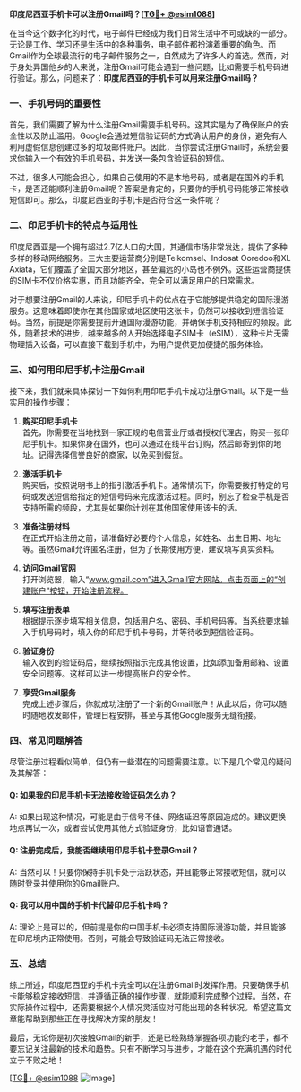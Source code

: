 **印度尼西亚手机卡可以注册Gmail吗？[[TG💪+ @esim1088](https://t.me/s/esim1088)]**

在当今这个数字化的时代，电子邮件已经成为我们日常生活中不可或缺的一部分。无论是工作、学习还是生活中的各种事务，电子邮件都扮演着重要的角色。而Gmail作为全球最流行的电子邮件服务之一，自然成为了许多人的首选。然而，对于身处异国他乡的人来说，注册Gmail可能会遇到一些问题，比如需要手机号码进行验证。那么，问题来了：**印度尼西亚的手机卡可以用来注册Gmail吗？**

### 一、手机号码的重要性

首先，我们需要了解为什么注册Gmail需要手机号码。这其实是为了确保账户的安全性以及防止滥用。Google会通过短信验证码的方式确认用户的身份，避免有人利用虚假信息创建过多的垃圾邮件账户。因此，当你尝试注册Gmail时，系统会要求你输入一个有效的手机号码，并发送一条包含验证码的短信。

不过，很多人可能会担心，如果自己使用的不是本地号码，或者是在国外的手机卡，是否还能顺利注册Gmail呢？答案是肯定的，只要你的手机号码能够正常接收短信即可。那么，印度尼西亚的手机卡是否符合这一条件呢？

### 二、印尼手机卡的特点与适用性

印度尼西亚是一个拥有超过2.7亿人口的大国，其通信市场非常发达，提供了多种多样的移动网络服务。三大主要运营商分别是Telkomsel、Indosat Ooredoo和XL Axiata，它们覆盖了全国大部分地区，甚至偏远的小岛也不例外。这些运营商提供的SIM卡不仅价格实惠，而且功能齐全，完全可以满足用户的日常需求。

对于想要注册Gmail的人来说，印尼手机卡的优点在于它能够提供稳定的国际漫游服务。这意味着即使你在其他国家或地区使用这张卡，仍然可以接收到短信验证码。当然，前提是你需要提前开通国际漫游功能，并确保手机支持相应的频段。此外，随着技术的进步，越来越多的人开始选择电子SIM卡（eSIM），这种卡片无需物理插入设备，可以直接下载到手机中，为用户提供更加便捷的服务体验。

### 三、如何用印尼手机卡注册Gmail

接下来，我们就来具体探讨一下如何利用印尼手机卡成功注册Gmail。以下是一些实用的操作步骤：

1. **购买印尼手机卡**  
   首先，你需要在当地找到一家正规的电信营业厅或者授权代理店，购买一张印尼手机卡。如果你身在国外，也可以通过在线平台订购，然后邮寄到你的地址。记得选择信誉良好的商家，以免买到假货。

2. **激活手机卡**  
   购买后，按照说明书上的指引激活手机卡。通常情况下，你需要拨打特定的号码或发送短信给指定的短信号码来完成激活过程。同时，别忘了检查手机是否支持所需的频段，尤其是如果你计划在其他国家使用该卡的话。

3. **准备注册材料**  
   在正式开始注册之前，请准备好必要的个人信息，如姓名、出生日期、地址等。虽然Gmail允许匿名注册，但为了长期使用方便，建议填写真实资料。

4. **访问Gmail官网**  
   打开浏览器，输入“www.gmail.com”进入Gmail官方网站。点击页面上的“创建账户”按钮，开始注册流程。

5. **填写注册表单**  
   根据提示逐步填写相关信息，包括用户名、密码、手机号码等。当系统要求输入手机号码时，填入你的印尼手机卡号码，并等待收到短信验证码。

6. **验证身份**  
   输入收到的验证码后，继续按照指示完成其他设置，比如添加备用邮箱、设置安全问题等。这样可以进一步提高账户的安全性。

7. **享受Gmail服务**  
   完成上述步骤后，你就成功注册了一个新的Gmail账户！从此以后，你可以随时随地收发邮件，管理日程安排，甚至与其他Google服务无缝衔接。

### 四、常见问题解答

尽管注册过程看似简单，但仍有一些潜在的问题需要注意。以下是几个常见的疑问及其解答：

#### Q: 如果我的印尼手机卡无法接收验证码怎么办？
A: 如果出现这种情况，可能是由于信号不佳、网络延迟等原因造成的。建议更换地点再试一次，或者尝试使用其他方式验证身份，比如语音通话。

#### Q: 注册完成后，我能否继续用印尼手机卡登录Gmail？
A: 当然可以！只要你保持手机卡处于活跃状态，并且能够正常接收短信，就可以随时登录并使用你的Gmail账户。

#### Q: 我可以用中国的手机卡代替印尼手机卡吗？
A: 理论上是可以的，但前提是你的中国手机卡必须支持国际漫游功能，并且能够在印尼境内正常使用。否则，可能会导致验证码无法正常接收。

### 五、总结

综上所述，印度尼西亚的手机卡完全可以在注册Gmail时发挥作用。只要确保手机卡能够稳定接收短信，并遵循正确的操作步骤，就能顺利完成整个过程。当然，在实际操作过程中，还需要根据个人情况灵活应对可能出现的各种状况。希望这篇文章能帮助到那些正在寻找解决方案的朋友！

最后，无论你是初次接触Gmail的新手，还是已经熟练掌握各项功能的老手，都不要忘记关注最新的技术和趋势。只有不断学习与进步，才能在这个充满机遇的时代立于不败之地！

[[TG💪+ @esim1088](https://t.me/s/esim1088) ![Image](https://i.postimg.cc/4NQfJmqS/Snipaste-2025-05-13-00-14-12.png)]